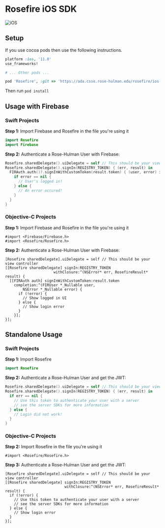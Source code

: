 # Rosefire iOS SDK

![iOS](https://img.shields.io/badge/swift-v2.1.0-blue.svg)

## Setup

If you use cocoa pods then use the following instructions.

```ruby
platform :ios, '11.0'
use_frameworks!

# ... Other pods ...

pod 'Rosefire', :git => 'https://ada.csse.rose-hulman.edu/rosefire/ios-sdk.git'
```

Then run `pod install`

## Usage with Firebase

### Swift Projects

**Step 1:** Import Firebase and Rosefire in the file you're using it
```swift
import Rosefire
import Firebase
```

**Step 2:** Authenticate a Rose-Hulman User with Firebase:

```swift
Rosefire.sharedDelegate().uiDelegate = self // This should be your view controller
Rosefire.sharedDelegate().signIn(REGISTRY_TOKEN) { (err, result) in
  FIRAuth.auth()?.signInWithCustomToken(result.token) { (user, error) in
    if error == nil {
      // User's logged in!
    } else {
      // An error occured!
    }
  }
}
```

### Objective-C Projects

**Step 1:** Import Firebase and Rosefire in the file you're using it
```objc
#import <Firebase/Firebase.h>
#import <Rosefire/Rosefire.h>
```

**Step 2:** Authenticate a Rose-Hulman User with Firebase:

```objc
[Rosefire sharedDelegate].uiDelegate = self // This should be your view controller
[[Rosefire sharedDelegate] signIn:REGISTRY_TOKEN
                      withClosure:^(NSError* err, RosefireResult* result) {
  [[FIRAuth auth] signInWithCustomToken:result.token
    completion:^(FIRUser *_Nullable user,
        NSError *_Nullable error) {
      if (!error) {
        // Show logged in UI
      } else {
        // Show login error
      }
    }];
}];
```
## Standalone Usage

### Swift Projects

**Step 1:** Import Rosefire
```swift
import Rosefire
```

**Step 2:** Authenticate a Rose-Hulman User and get the JWT:

```swift
Rosefire.sharedDelegate().uiDelegate = self // This should be your view controller
Rosefire.sharedDelegate().signIn(REGISTRY_TOKEN) { (err, result) in
  if err == nil {
    // Use this token to authenticate your user with a server
    // see the server SDKs for more information
  } else {
    // Login did not work!
  }
}
```

### Objective-C Projects

**Step 2:** Import Rosefire in the file you're using it
```objc
#import <Rosefire/Rosefire.h>
```

**Step 3:** Authenticate a Rose-Hulman User and get the JWT:

```objc
[Rosefire sharedDelegate].uiDelegate = self // This should be your view controller
[[Rosefire sharedDelegate] signIn:REGISTRY_TOKEN
                           withClosure:^(NSError* err, RosefireResult* result) {
  if (!error) {
    // Use this token to authenticate your user with a server
    // see the server SDKs for more information
  } else {
    // Show login error
  }
}];
```

